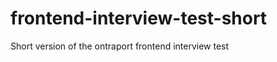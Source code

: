frontend-interview-test-short
=============================

Short version of the ontraport frontend interview test
